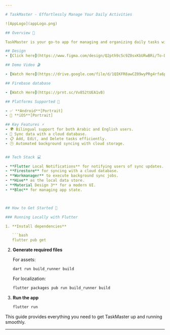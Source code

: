 ```yaml
---

# TaskMaster - Effortlessly Manage Your Daily Activities

![AppLogo](appLogo.png)

## Overview 🚀

TaskMaster is your go-to app for managing and organizing daily tasks with ease.

## Design 
- [Click here](https://www.figma.com/design/Q2pth9c5c9Z0sxKbURwBRi/To-Do-EAD?node-id=0-1&node-type=CANVAS)

## Demo Video 🎬

- [Watch Here](https://drive.google.com/file/d/1QIKFR8awCZ09wyPRg4rfa6p6P94lMgKq/view?usp=sharing)

## Firebase database 

- [Watch Here](https://prnt.sc/Vv852tUEA1vB)

## Platforms Supported 📱

- ✅ **Android**[Portrait]
- 🚧 **iOS**[Portrait]

## Key Features ⚡
- 🌍 Bilingual support for both Arabic and English users.
- 🔄 Sync data with a cloud database.
- 📋 Add, Edit, and Delete tasks efficiently.
- 🕒 Automated background syncing with cloud storage.


## Tech Stack 💻

- **Flutter Local Notifications** for notifying users of sync updates.
- **Firestore** for syncing with a cloud database.
- **Workmanager** to execute background sync jobs.
- **Hive** as the local data store.
- **Material Design 3** for a modern UI.
- **Bloc** for managing app state.



## How to Get Started 🚀

### Running Locally with Flutter

1. **Install dependencies**

   ```bash
   flutter pub get
   ```

2. **Generate required files**

   For assets:

   ```bash
   dart run build_runner build
   ```

   For localization:

   ```bash
   flutter packages pub run build_runner build
   ```

3. **Run the app**

   ```bash
   flutter run
   ```

This guide provides everything you need to get TaskMaster up and running smoothly.

---
```

